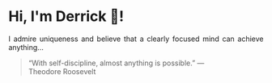 # Hi, I'm Derrick 👋!
<p align="justify">I admire uniqueness and believe that a clearly focused mind can achieve anything...</p> 
<!-- #quote-start -->
<blockquote>&ldquo;With self-discipline, almost anything is possible.&rdquo; &mdash; <footer>Theodore Roosevelt</footer></blockquote>
<!-- #quote-end -->
